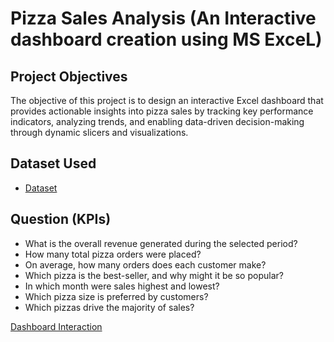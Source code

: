 # Pizza Sales Analysis (An Interactive dashboard creation using MS ExceL)
## Project Objectives
The objective of this project is to design an interactive Excel dashboard that provides actionable insights into pizza sales by tracking key performance indicators, analyzing trends, and enabling data-driven decision-making through dynamic slicers and visualizations.
## Dataset Used 
-	<a href = https://github.com/YashWalde/Pizza_Sales_Analysis_Exl_Dashboard/blob/main/Pizza_sales_analysis.xlsx> Dataset </a>
## Question (KPIs)
-	What is the overall revenue generated during the selected period?
-	How many total pizza orders were placed?
-	On average, how many orders does each customer make?
-	Which pizza is the best-seller, and why might it be so popular?
-	In which month were sales highest and lowest?
-	Which pizza size is preferred by customers?
-	Which pizzas drive the majority of sales?

<a href = "https://github.com/YashWalde/Pizza_Sales_Analysis_Exl_Dashboard/blob/main/Screenshot_Db.png"> Dashboard Interaction </a>

